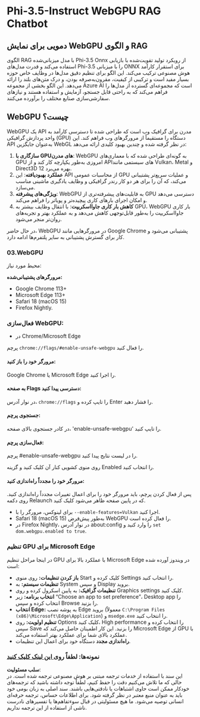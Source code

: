 # Phi-3.5-Instruct WebGPU RAG Chatbot

## دمویی برای نمایش WebGPU و الگوی RAG

الگوی RAG با مدل میزبانی‌شده Phi-3.5 Onnx از رویکرد تولید تقویت‌شده با بازیابی استفاده می‌کند و قدرت مدل‌های Phi-3.5 را با میزبانی ONNX برای استقرار کارآمد هوش مصنوعی ترکیب می‌کند. این الگو برای تنظیم دقیق مدل‌ها در وظایف خاص حوزه بسیار مفید است و ترکیبی از کیفیت، مقرون‌به‌صرفه بودن، و درک متن‌های بلند را ارائه می‌دهد. این الگو بخشی از مجموعه Azure AI است که مجموعه‌ای گسترده از مدل‌ها را فراهم می‌کند که به راحتی قابل جستجو، آزمایش و استفاده هستند و نیازهای سفارشی‌سازی صنایع مختلف را برآورده می‌کنند.

## WebGPU چیست؟
WebGPU یک API مدرن برای گرافیک وب است که طراحی شده تا دسترسی کارآمد به واحد پردازش گرافیکی (GPU) دستگاه را مستقیماً از مرورگرهای وب فراهم کند. این API به‌عنوان جایگزین WebGL در نظر گرفته شده و چندین بهبود کلیدی ارائه می‌دهد:

1. **سازگاری با GPUهای مدرن**: WebGPU به گونه‌ای طراحی شده که با معماری‌های GPU امروزی به‌طور یکپارچه کار کند و از APIهای سیستمی مانند Vulkan، Metal و Direct3D 12 بهره می‌برد.
2. **عملکرد بهبود‌یافته**: این API از محاسبات عمومی GPU و عملیات سریع‌تر پشتیبانی می‌کند، که آن را برای هر دو کار رندر گرافیکی و وظایف یادگیری ماشینی مناسب می‌سازد.
3. **ویژگی‌های پیشرفته**: WebGPU به قابلیت‌های پیشرفته‌تری از GPU دسترسی می‌دهد و امکان اجرای بارهای کاری پیچیده‌تر و پویا‌تر را فراهم می‌کند.
4. **کاهش بار کاری جاوااسکریپت**: با انتقال وظایف بیشتر به GPU، WebGPU بار کاری جاوااسکریپت را به‌طور قابل‌توجهی کاهش می‌دهد و به عملکرد بهتر و تجربه‌های روان‌تر منجر می‌شود.

در حال حاضر، WebGPU در مرورگرهایی مانند Google Chrome پشتیبانی می‌شود و کار برای گسترش پشتیبانی به سایر پلتفرم‌ها ادامه دارد.

### 03.WebGPU
محیط مورد نیاز:

**مرورگرهای پشتیبانی‌شده:**
- Google Chrome 113+
- Microsoft Edge 113+
- Safari 18 (macOS 15)
- Firefox Nightly.

### فعال‌سازی WebGPU:

- در Chrome/Microsoft Edge  

پرچم `chrome://flags/#enable-unsafe-webgpu` را فعال کنید.

#### مرورگر خود را باز کنید:
Google Chrome یا Microsoft Edge را اجرا کنید.

#### به صفحه Flags دسترسی پیدا کنید:
در نوار آدرس، `chrome://flags` را تایپ کرده و Enter را فشار دهید.

#### جستجوی پرچم:
در کادر جستجوی بالای صفحه، 'enable-unsafe-webgpu' را تایپ کنید.

#### فعال‌سازی پرچم:
پرچم #enable-unsafe-webgpu را در لیست نتایج پیدا کنید.

روی منوی کشویی کنار آن کلیک کنید و گزینه Enabled را انتخاب کنید.

#### مرورگر خود را مجدداً راه‌اندازی کنید:

پس از فعال کردن پرچم، باید مرورگر خود را برای اعمال تغییرات مجدداً راه‌اندازی کنید. روی دکمه Relaunch که در پایین صفحه ظاهر می‌شود کلیک کنید.

- برای لینوکس، مرورگر را با `--enable-features=Vulkan` اجرا کنید.
- Safari 18 (macOS 15) به‌طور پیش‌فرض WebGPU را فعال کرده است.
- در Firefox Nightly، در نوار آدرس about:config را وارد کنید و `set dom.webgpu.enabled to true`.

### تنظیم GPU برای Microsoft Edge

در اینجا مراحل تنظیم GPU با عملکرد بالا برای Microsoft Edge در ویندوز آورده شده است:

- **باز کردن تنظیمات:** روی منوی Start کلیک کرده و Settings را انتخاب کنید.
- **تنظیمات سیستم:** به System و سپس Display بروید.
- **تنظیمات گرافیک:** به پایین اسکرول کرده و روی Graphics settings کلیک کنید.
- **انتخاب برنامه:** زیر “Choose an app to set preference”، Desktop app را انتخاب کرده و سپس Browse را بزنید.
- **انتخاب Edge:** به پوشه نصب Edge بروید (معمولاً `C:\Program Files (x86)\Microsoft\Edge\Application`) و `msedge.exe` را انتخاب کنید.
- **تنظیم اولویت:** روی Options کلیک کنید، High performance را انتخاب کرده و سپس Save را بزنید.
این کار اطمینان حاصل می‌کند که Microsoft Edge از GPU با عملکرد بالای شما برای عملکرد بهتر استفاده می‌کند.
- **راه‌اندازی مجدد** دستگاه خود برای اعمال این تنظیمات.

### نمونه‌ها: لطفاً [روی این لینک کلیک کنید](https://github.com/microsoft/aitour-exploring-cutting-edge-models/tree/main/src/02.ONNXRuntime/01.WebGPUChatRAG)

**سلب مسئولیت**:  
این سند با استفاده از خدمات ترجمه مبتنی بر هوش مصنوعی ترجمه شده است. در حالی که ما تلاش می‌کنیم دقت را حفظ کنیم، لطفاً توجه داشته باشید که ترجمه‌های خودکار ممکن است حاوی اشتباهات یا نادقتی‌هایی باشند. سند اصلی به زبان بومی خود باید به عنوان منبع معتبر در نظر گرفته شود. برای اطلاعات حساس، ترجمه حرفه‌ای انسانی توصیه می‌شود. ما هیچ مسئولیتی در قبال سوءتفاهم‌ها یا تفسیرهای نادرست ناشی از استفاده از این ترجمه نداریم.